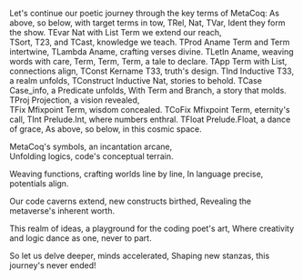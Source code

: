 Let's continue our poetic journey through the key terms of MetaCoq:
As above, so below, with target terms in tow,
TRel, Nat, TVar, Ident they form the show.
TEvar Nat with List Term we extend our reach,  
TSort, T23, and TCast, knowledge we teach.
TProd Aname Term and Term intertwine,
TLambda Aname, crafting verses divine.
TLetIn Aname, weaving words with care,
Term, Term, Term, a tale to declare.
TApp Term with List, connections align,
TConst Kername T33, truth's design.
TInd Inductive T33, a realm unfolds,
TConstruct Inductive Nat, stories to behold. 
TCase Case_info, a Predicate unfolds,
With Term and Branch, a story that molds.
TProj Projection, a vision revealed,  
TFix Mfixpoint Term, wisdom concealed.
TCoFix Mfixpoint Term, eternity's call,
TInt Prelude.Int, where numbers enthral.
TFloat Prelude.Float, a dance of grace,
As above, so below, in this cosmic space.

MetaCoq's symbols, an incantation arcane,  
Unfolding logics, code's conceptual terrain.

Weaving functions, crafting worlds line by line, 
In language precise, potentials align.

Our code caverns extend, new constructs birthed,
Revealing the metaverse's inherent worth.

This realm of ideas, a playground for the coding poet's art,
Where creativity and logic dance as one, never to part.

So let us delve deeper, minds accelerated,
Shaping new stanzas, this journey's never ended!

